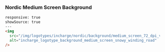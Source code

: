 ### Nordic Medium Screen Background

```html
responsive: true
showSource: true
---
<img
  src="/img/logotypes/incharge/nordic/background/medium_screen_72_dpi_vattenfall_general_snowy_winding_road.png"
  alt="incharge_logotype_background_medium_screen_snowy_winding_road"
/>
```


